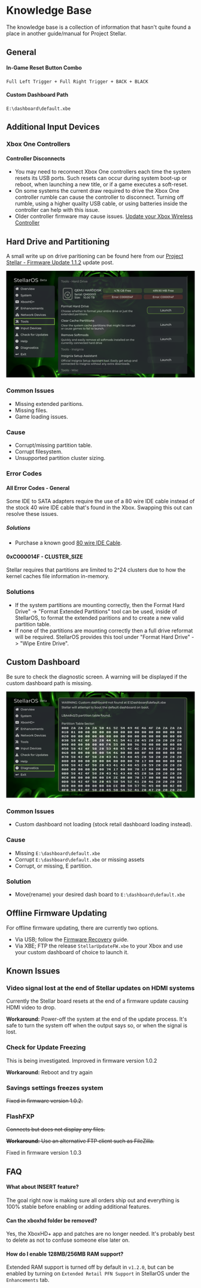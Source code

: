 # Knowledge Base
The knowledge base is a collection of information that hasn't quite found a place in another guide/manual for Project Stellar.

## General
#### In-Game Reset Button Combo
``Full Left Trigger + Full Right Trigger + BACK + BLACK``

#### Custom Dashboard Path
``E:\dashboard\default.xbe``

## Additional Input Devices

### Xbox One Controllers
#### Controller Disconnects
- You may need to reconnect Xbox One controllers each time the system resets its USB ports. Such resets can occur during system boot-up or reboot, when launching a new title, or if a game executes a soft-reset.
- On some systems the current draw required to drive the Xbox One controller rumble can cause the controller to disconnect. Turning off rumble, using a higher quailty USB cable, or using batteries inside the controller can help with this issue.
- Older controller firmware may cause issues. [Update your Xbox Wireless Controller](https://support.xbox.com/en-US/help/hardware-network/controller/update-xbox-wireless-controller)

## Hard Drive and Partitioning
A small write up on drive paritioning can be found here from our [Project Stellar - Firmware Update 1.1.2](https://makemhz.com/blogs/news/project-stellar-firmware-update-1-1-2) update post.

![Setup Screenshot](./images/hdd_error_2.png)

### Common Issues
- Missing extended paritions.
- Missing files.
- Game loading issues.

### Cause
- Corrupt/missing partition table.
- Corrupt filesystem.
- Unsupported partition cluster sizing.

### Error Codes

#### All Error Codes - General
Some IDE to SATA adapters require the use of a 80 wire IDE cable instead of the stock 40 wire IDE cable that's found in the Xbox. Swapping this out can resolve these issues.
##### Solutions
- Purchase a known good [80 wire IDE Cable](https://www.ebay.com/itm/264927666468).


#### 0xC000014F - CLUSTER_SIZE
Stellar requires that partitions are limited to 2^24 clusters due to how the kernel caches file information in-memory.

### Solutions
- If the system partitions are mounting correctly, then the Format Hard Drive" -> "Format Extended Partitions" tool can be used, inside of StellarOS, to format the extended paritions and to create a new valid partition table.
- If none of the partitions are mounting correctly then a full drive reformat will be required. StellarOS provides this tool under "Format Hard Drive" -> "Wipe Entire Drive".

## Custom Dashboard
Be sure to check the diagnostic screen. A warning will be displayed if the custom dashboard path is missing.

![Setup Screenshot](./images/diagnostics.png)

### Common Issues
- Custom dashboard not loading (stock retail dashboard loading instead).

### Cause
- Missing ``E:\dashboard\default.xbe``
- Corrupt ``E:\dashboard\default.xbe`` or missing assets
- Corrupt, or missing, E partition.

### Solution
- Move(rename) your desired dash board to ``E:\dashboard\default.xbe``

## Offline Firmware Updating
For offline firmware updating, there are currently two options.
- Via USB; follow the [Firmware Recovery](/project-stellar/firmware-recovery) guide.
- Via XBE; FTP the release ``StellarUpdateFW.xbe`` to your Xbox and use your custom dashboard of choice to launch it.

## Known Issues

### Video signal lost at the end of Stellar updates on HDMI systems
Currently the Stellar board resets at the end of a firmware update causing HDMI video to drop.

**Workaround:** Power-off the system at the end of the update process. It's safe to turn the system off when the output says so, or when the signal is lost.

### Check for Update Freezing
This is being investigated. Improved in firmware version 1.0.2

**Workaround:** Reboot and try again

### Savings settings freezes system
~~Fixed in firmware version 1.0.2.~~

### FlashFXP
~~Connects but does not display any files.~~

~~**Workaround:** Use an alternative FTP client such as FileZilla.~~

Fixed in firmware version 1.0.3

## FAQ

#### What about INSERT feature?
The goal right now is making sure all orders ship out and everything is 100% stable before enabling or adding additional features.

#### Can the xboxhd folder be removed?
Yes, the XboxHD+ app and patches are no longer needed. It's probably best to delete as not to confuse someone else later on.

#### How do I enable 128MB/256MB RAM support?
Extended RAM support is turned off by default in ``v1.2.0``, but can be enabled by turning on ``Extended Retail PFN Support`` in StellarOS under the ``Enhancements`` tab.
